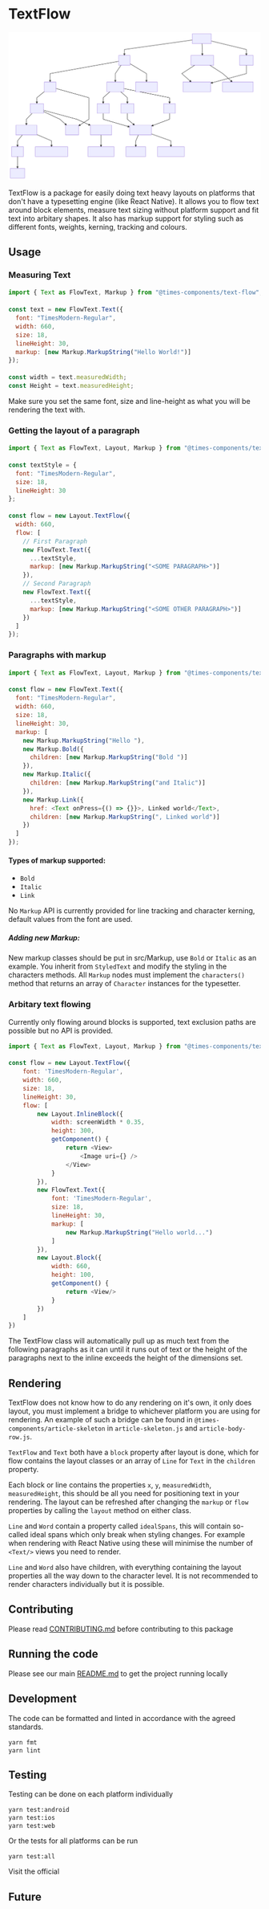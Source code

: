 # TextFlow

![Class Diagram](classes.svg)

TextFlow is a package for easily doing text heavy layouts on platforms that
don't have a typesetting engine (like React Native). It allows you to flow text
around block elements, measure text sizing without platform support and fit text
into arbitary shapes. It also has markup support for styling such as different
fonts, weights, kerning, tracking and colours.

## Usage

### Measuring Text

```javascript
import { Text as FlowText, Markup } from "@times-components/text-flow";

const text = new FlowText.Text({
  font: "TimesModern-Regular",
  width: 660,
  size: 18,
  lineHeight: 30,
  markup: [new Markup.MarkupString("Hello World!")]
});

const width = text.measuredWidth;
const Height = text.measuredHeight;
```

Make sure you set the same font, size and line-height as what you will be
rendering the text with.

### Getting the layout of a paragraph

```javascript
import { Text as FlowText, Layout, Markup } from "@times-components/text-flow";

const textStyle = {
  font: "TimesModern-Regular",
  size: 18,
  lineHeight: 30
};

const flow = new Layout.TextFlow({
  width: 660,
  flow: [
    // First Paragraph
    new FlowText.Text({
      ...textStyle,
      markup: [new Markup.MarkupString("<SOME PARAGRAPH>")]
    }),
    // Second Paragraph
    new FlowText.Text({
      ...textStyle,
      markup: [new Markup.MarkupString("<SOME OTHER PARAGRAPH>")]
    })
  ]
});
```

### Paragraphs with markup

```javascript
import { Text as FlowText, Layout, Markup } from "@times-components/text-flow";

const flow = new FlowText.Text({
  font: "TimesModern-Regular",
  width: 660,
  size: 18,
  lineHeight: 30,
  markup: [
    new Markup.MarkupString("Hello "),
    new Markup.Bold({
      children: [new Markup.MarkupString("Bold ")]
    }),
    new Markup.Italic({
      children: [new Markup.MarkupString("and Italic")]
    }),
    new Markup.Link({
      href: <Text onPress={() => {}}>, Linked world</Text>,
      children: [new Markup.MarkupString(", Linked world")]
    })
  ]
});
```

#### Types of markup supported:

* `Bold`
* `Italic`
* `Link`

No `Markup` API is currently provided for line tracking and character kerning,
default values from the font are used.

##### Adding new Markup:

New markup classes should be put in src/Markup, use `Bold` or `Italic` as an
example. You inherit from `StyledText` and modify the styling in the characters
methods. All `Markup` nodes must implement the `characters()` method that
returns an array of `Character` instances for the typesetter.

### Arbitary text flowing

Currently only flowing around blocks is supported, text exclusion paths are
possible but no API is provided.

```javascript
import { Text as FlowText, Layout, Markup } from "@times-components/text-flow"

const flow = new Layout.TextFlow({
    font: 'TimesModern-Regular',
    width: 660,
    size: 18,
    lineHeight: 30,
    flow: [
        new Layout.InlineBlock({
            width: screenWidth * 0.35,
            height: 300,
            getComponent() {
                return <View>
                    <Image uri={} />
                </View>
            }
        }),
        new FlowText.Text({
            font: 'TimesModern-Regular',
            size: 18,
            lineHeight: 30,
            markup: [
                new Markup.MarkupString("Hello world...")
            ]
        }),
        new Layout.Block({
            width: 660,
            height: 100,
            getComponent() {
                return <View/>
            }
        })
    ]
})
```

The TextFlow class will automatically pull up as much text from the following
paragraphs as it can until it runs out of text or the height of the paragraphs
next to the inline exceeds the height of the dimensions set.

## Rendering

TextFlow does not know how to do any rendering on it's own, it only does layout,
you must implement a bridge to whichever platform you are using for rendering.
An example of such a bridge can be found in `@times-components/article-skeleton`
in `article-skeleton.js` and `article-body-row.js`.

`TextFlow` and `Text` both have a `block` property after layout is done, which
for flow contains the layout classes or an array of `Line` for `Text` in the
`children` property.

Each block or line contains the properties `x`, `y`, `measuredWidth`,
`measuredHeight`, this should be all you need for positioning text in your
rendering. The layout can be refreshed after changing the `markup` or `flow`
properties by calling the `layout` method on either class.

`Line` and `Word` contain a property called `idealSpans`, this will contain
so-called ideal spans which only break when styling changes. For example when
rendering with React Native using these will minimise the number of `<Text/>`
views you need to render.

`Line` and `Word` also have children, with everything containing the layout
properties all the way down to the character level. It is not recommended to
render characters individually but it is possible.

## Contributing

Please read [CONTRIBUTING.md](./CONTRIBUTING.md) before contributing to this
package

## Running the code

Please see our main [README.md](../README.md) to get the project running locally

## Development

The code can be formatted and linted in accordance with the agreed standards.

```
yarn fmt
yarn lint
```

## Testing

Testing can be done on each platform individually

```
yarn test:android
yarn test:ios
yarn test:web
```

Or the tests for all platforms can be run

```
yarn test:all
```

Visit the official

<!-- Add the storybook link here. -->

## Future

<!-- Add details of future development here. -->
